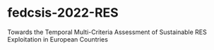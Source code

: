 # fedcsis-2022-RES

Towards the Temporal Multi-Criteria Assessment of Sustainable RES Exploitation in European Countries